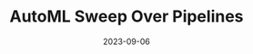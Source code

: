 ---
title: AutoML Sweep Over Pipelines
excerpt: >-
  This is a feature that I contributed to while working with the Microsoft AzureML AutoML team. My main contributions to this work include service side support for training parameters, metrics reporting, transparent usage, multi-gpu finetuning, and telemetry reporting. My work also entailed adding support for pipeline sweeping on the SDK side. I also contributed significantly to testing coverage for services and SDK.
date: '2023-09-06'
weight: 2
external_url: 'https://techcommunity.microsoft.com/t5/ai-machine-learning-blog/automl-images-amp-nlp-gets-new-brains-and-becomes-more-open/ba-p/3918778'
thumb_img_path: images/Pipelines/pipelines_thumbnail.png
thumb_img_alt: image retrieval thumbnail
layout: post
---